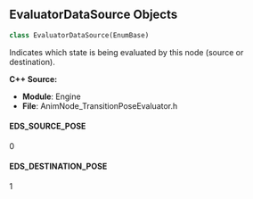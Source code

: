 ## EvaluatorDataSource Objects

```python
class EvaluatorDataSource(EnumBase)
```

Indicates which state is being evaluated by this node (source or destination).

**C++ Source:**

- **Module**: Engine
- **File**: AnimNode_TransitionPoseEvaluator.h

<a id="unreal.EvaluatorDataSource.EDS_SOURCE_POSE"></a>

#### EDS_SOURCE_POSE

0

<a id="unreal.EvaluatorDataSource.EDS_DESTINATION_POSE"></a>

#### EDS_DESTINATION_POSE

1

<a id="unreal.EvaluatorMode"></a>